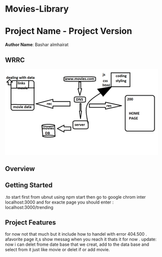 # Movies-Library
# Project Name - Project Version

**Author Name**: Bashar almhairat

## WRRC
![moviescyccle](requestesponsecycle.png)
## Overview

## Getting Started
.to start first from ubnut using npm start
then go to google chrom inter localhost:3000
and for exacte page you should enter :
localhost:3000/trending



## Project Features
for  now not that much but it include how to handel with error 404.500 .
afavorite page it,s show messag when you reach it thats it for now .
update:
now i can delet frome date base that we creat, add to the data base and
 select from it just like movie or delet if or add movie.